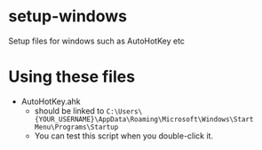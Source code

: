 # setup-windows

Setup files for windows such as AutoHotKey etc

# Using these files

- AutoHotKey.ahk
  - should be linked to `C:\Users\{YOUR_USERNAME}\AppData\Roaming\Microsoft\Windows\Start Menu\Programs\Startup`
  - You can test this script when you double-click it.
